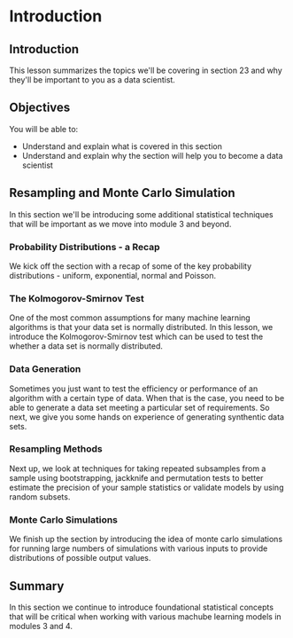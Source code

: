 
# Introduction

## Introduction
This lesson summarizes the topics we'll be covering in section 23 and why they'll be important to you as a data scientist.

## Objectives
You will be able to:
* Understand and explain what is covered in this section
* Understand and explain why the section will help you to become a data scientist

## Resampling and Monte Carlo Simulation

In this section we'll be introducing some additional statistical techniques that will be important as we move into module 3 and beyond.

### Probability Distributions - a Recap

We kick off the section with a recap of some of the key probability distributions - uniform, exponential, normal and Poisson.

### The Kolmogorov-Smirnov Test

One of the most common assumptions for many machine learning algorithms is that your data set is normally distributed. In this lesson, we introduce the Kolmogorov-Smirnov test which can be used to test the whether a data set is normally distributed.

### Data Generation 

Sometimes you just want to test the efficiency or performance of an algorithm with a certain type of data. When that is the case, you need to be able to generate a data set meeting a particular set of requirements. So next, we give you some hands on experience of generating synthentic data sets.

### Resampling Methods

Next up, we look at techniques for taking repeated subsamples from a sample using bootstrapping, jackknife and permutation tests to better estimate the precision of your sample statistics or validate models by using random subsets.

### Monte Carlo Simulations

We finish up the section by introducing the idea of monte carlo simulations for running large numbers of simulations with various inputs to provide distributions of possible output values.



## Summary

In this section we continue to introduce foundational statistical concepts that will be critical when working with various machube learning models in modules 3 and 4.

